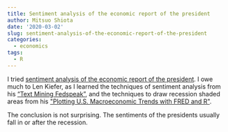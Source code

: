 ```yaml
---
title: Sentiment analysis of the economic report of the president
author: Mitsuo Shiota
date: '2020-03-02'
slug: sentiment-analysis-of-the-economic-report-of-the-president
categories:
  - economics
tags:
  - R
---
```


I tried [sentiment analysis of the economic report of the president](https://github.com/mitsuoxv/erp/blob/master/Sentiment.md). I owe much to Len Kiefer, as I learned the techniques of sentiment analysis from his [“Text Mining Fedspeak”](http://lenkiefer.com/2018/07/28/text-mining-fedspeak/), and the techniques to draw recession shaded areas from his ["Plotting U.S. Macroeconomic Trends with FRED and R"](http://lenkiefer.com/2017/12/11/plotting-u-s-macroeconomic-trends-with-fred-and-r/).

The conclusion is not surprising. The sentiments of the presidents usually fall in or after the recession.
